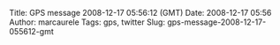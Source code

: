 Title: GPS message 2008-12-17 05:56:12 (GMT)
Date: 2008-12-17 05:56
Author: marcaurele
Tags: gps, twitter
Slug: gps-message-2008-12-17-055612-gmt

<!--break-->

<div class="gmap" id="gmap_20081216_215612">
</div>

